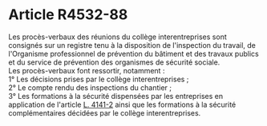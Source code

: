 # Article R4532-88

  
Les procès-verbaux des réunions du collège interentreprises sont consignés sur un registre tenu à la disposition de l'inspection du travail, de l'Organisme professionnel de prévention du bâtiment et des travaux publics et du service de prévention des organismes de sécurité sociale.   
Les procès-verbaux font ressortir, notamment :   
1° Les décisions prises par le collège interentreprises ;   
2° Le compte rendu des inspections du chantier ;   
3° Les formations à la sécurité dispensées par les entreprises en application de l'article [L. 4141-2][1] ainsi que les formations à la sécurité complémentaires décidées par le collège interentreprises.

 [1]: /affichCodeArticle.do?cidTexte=LEGITEXT000006072050&idArticle=LEGIARTI000006903166&dateTexte=&categorieLien=cid